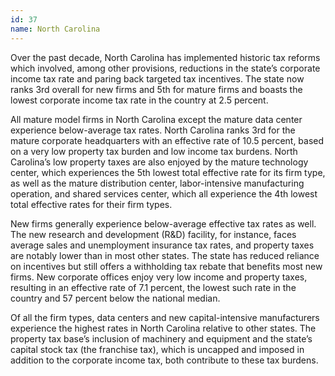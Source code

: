 ```yaml
---
id: 37 
name: North Carolina
---
```


Over the past decade, North Carolina has implemented historic tax reforms which involved, among other provisions, reductions in the state’s corporate income tax rate and paring back targeted tax incentives. The state now ranks 3rd overall for new firms and 5th for mature firms and boasts the lowest corporate income tax rate in the country at 2.5 percent.

All mature model firms in North Carolina except the mature data center experience below-average tax rates. North Carolina ranks 3rd for the mature corporate headquarters with an effective rate of 10.5 percent, based on a very low property tax burden and low income tax burdens. North Carolina’s low property taxes are also enjoyed by the mature technology center, which experiences the 5th lowest total effective rate for its firm type, as well as the mature distribution center, labor-intensive manufacturing operation, and shared services center, which all experience the 4th lowest total effective rates for their firm types.

New firms generally experience below-average effective tax rates as well. The new research and development (R&D) facility, for instance, faces average sales and unemployment insurance tax rates, and property taxes are notably lower than in most other states. The state has reduced reliance on incentives but still offers a withholding tax rebate that benefits most new firms. New corporate offices enjoy very low income and property taxes, resulting in an effective rate of 7.1 percent, the lowest such rate in the country and 57 percent below the national median.

Of all the firm types, data centers and new capital-intensive manufacturers experience the highest rates in North Carolina relative to other states. The property tax base’s inclusion of machinery and equipment and the state’s capital stock tax (the franchise tax), which is uncapped and imposed in addition to the corporate income tax, both contribute to these tax burdens.

